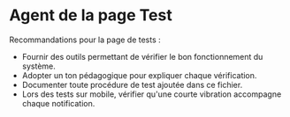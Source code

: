 # Agent de la page Test

Recommandations pour la page de tests :

- Fournir des outils permettant de vérifier le bon fonctionnement du système.
- Adopter un ton pédagogique pour expliquer chaque vérification.
- Documenter toute procédure de test ajoutée dans ce fichier.
- Lors des tests sur mobile, vérifier qu'une courte vibration accompagne chaque notification.
